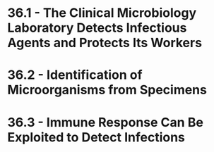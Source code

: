 # 36.1 - The Clinical Microbiology Laboratory Detects Infectious Agents and Protects Its Workers
# 36.2 - Identification of Microorganisms from Specimens
# 36.3 - Immune Response Can Be Exploited to Detect Infections
